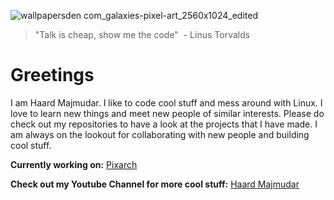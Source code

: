 ![wallpapersden com_galaxies-pixel-art_2560x1024_edited](https://user-images.githubusercontent.com/62053026/214367868-57693a41-ed57-4af7-9032-c609b9b6d951.jpg)

> "Talk is cheap, show me the code"
>  - Linus Torvalds

# Greetings

I am Haard Majmudar. I like to code cool stuff and mess around with Linux. I love to learn new things and meet new people of similar interests. Please do check out my repositories to have a look at the projects that I have made. I am always on the lookout for collaborating with new people and building cool stuff. 


**Currently working on:** [Pixarch](https://github.com/heisenburgh/pixarch)

**Check out my Youtube Channel for more cool stuff:** [Haard Majmudar](https://www.youtube.com/channel/UCsI79ri6eHKmeOsMTxSc8hQ)
